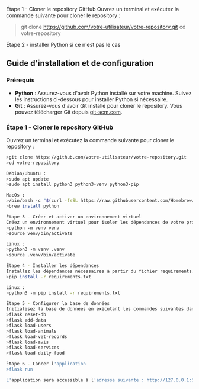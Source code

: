 Étape 1 - Cloner le repository GitHub
Ouvrez un terminal et exécutez la commande suivante pour cloner le repository :
>git clone https://github.com/votre-utilisateur/votre-repository.git
>cd votre-repository

Étape 2 - installer Python si ce n'est pas le cas
## Guide d'installation et de configuration

### Prérequis

- **Python** : Assurez-vous d'avoir Python installé sur votre machine. Suivez les instructions ci-dessous pour installer Python si nécessaire.
- **Git** : Assurez-vous d'avoir Git installé pour cloner le repository. Vous pouvez télécharger Git depuis [git-scm.com](https://git-scm.com/downloads).

### Étape 1 - Cloner le repository GitHub

Ouvrez un terminal et exécutez la commande suivante pour cloner le repository :

```bash
>git clone https://github.com/votre-utilisateur/votre-repository.git
>cd votre-repository

Debian/Ubuntu :
>sudo apt update
>sudo apt install python3 python3-venv python3-pip

MacOs :
>/bin/bash -c "$(curl -fsSL https://raw.githubusercontent.com/Homebrew/install/HEAD/install.sh)"
>brew install python

Étape 3 - Créer et activer un environnement virtuel
Créez un environnement virtuel pour isoler les dépendances de votre projet :
>python -m venv venv
>source venv/bin/activate

Linux :
>python3 -m venv .venv
>source .venv/bin/activate

Étape 4 - Installer les dépendances
Installez les dépendances nécessaires à partir du fichier requirements.txt :
>pip install -r requirements.txt

Linux :
>python3 -m pip install -r requirements.txt

Étape 5 - Configurer la base de données
Initialisez la base de données en exécutant les commandes suivantes dans le terminal :
>flask reset-db
>flask add-data
>flask load-users
>flask load-animals
>flask load-vet-records
>flask load-avis
>flask load-services
>flask load-daily-food

Étape 6 - Lancer l'application
>flask run

L'application sera accessible à l'adresse suivante : http://127.0.0.1:5000
